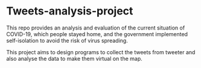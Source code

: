 # Tweets-analysis-project
This repo provides an analysis and evaluation of the current situation of COVID-19, which people stayed home, and the government implemented self-isolation to avoid the risk of virus spreading.

This project aims to design programs to collect the tweets from tweeter and also analyse the data to make them virtual on the map.
